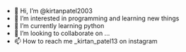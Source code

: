 - 👋 Hi, I’m @kirtanpatel2003
- 👀 I’m interested in programming and learning new things
- 🌱 I’m currently learning python
- 💞️ I’m looking to collaborate on ...
- 📫 How to reach me _kirtan_patel13 on instagram

<!---
kirtanpatel2003/kirtanpatel2003 is a ✨ special ✨ repository because its `README.md` (this file) appears on your GitHub profile.
You can click the Preview link to take a look at your changes.
--->

